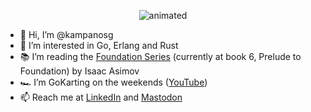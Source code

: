 
<p align="center">
  <img src="https://media.giphy.com/media/xTiIzJSKB4l7xTouE8/giphy.gif" alt="animated" />
</p>

- 👋 Hi, I’m @kampanosg
- 👀 I’m interested in Go, Erlang and Rust
- 📚 I’m reading the [Foundation Series](https://search.brave.com/search?q=foundation+book+isaac+asimov&source=web) (currently at book 6, Prelude to Foundation) by Isaac Asimov
- 🏎️ I’m GoKarting on the weekends ([YouTube](https://youtu.be/SMDz30XbHNY))
- 📫 Reach me at [LinkedIn](https://uk.linkedin.com/in/kampanosg) and <a rel="me" href="https://mastodon.social/@flaky_test">Mastodon</a>
